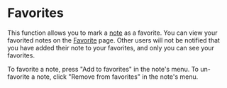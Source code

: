 # Favorites

This function allows you to mark a [note](./note.md) as a favorite.
You can view your favorited notes on the [Favorite](./my/favorites) page.
Other users will not be notified that you have added their note to your favorites, and only you can see your favorites.

To favorite a note, press "Add to favorites" in the note's menu. To un-favorite a note, click "Remove from favorites" in the note's menu.
